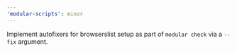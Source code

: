 ```yaml
---
'modular-scripts': minor
---
```


Implement autofixers for browserslist setup as part of `modular check` via a `--fix` argument.
